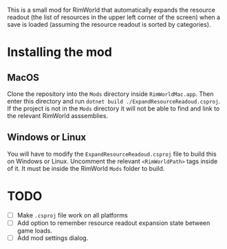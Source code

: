 This is a small mod for RimWorld that automatically expands the resource readout (the list of resources in the upper left corner of the screen) when a save is loaded (assuming the resource readout is sorted by categories).

# Installing the mod
## MacOS
Clone the repository into the `Mods` directory inside `RimWorldMac.app`. Then enter this directory and run `dotnet build ./ExpandResourceReadoud.csproj`. If the project is not in the `Mods` directory it will not be able to find and link to the relevant RimWorld asssemblies.

## Windows or Linux
You will have to modify the `ExpandResourceReadoud.csproj` file to build this on Windows or Linux. Uncomment the relevant `<RimWorldPath>` tags inside of it. It must be inside the RimWorld `Mods` folder to build.

# TODO
- [ ] Make `.csproj` file work on all platforms
- [ ] Add option to remember resource readout expansion state between game loads.
- [ ] Add mod settings dialog.
